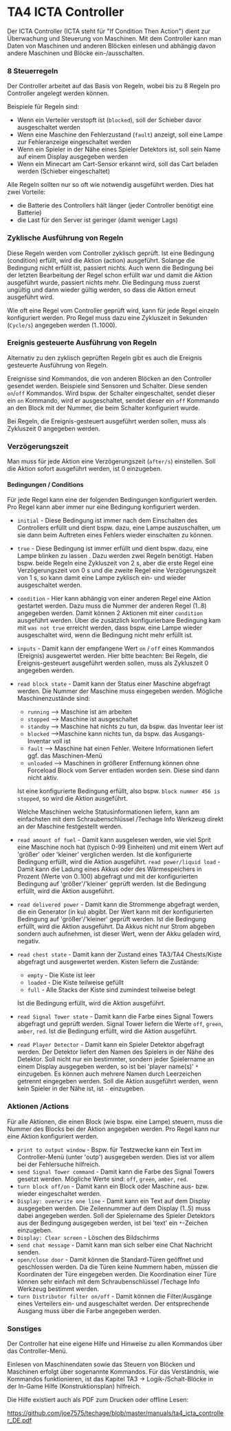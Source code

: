 # TA4 ICTA Controller

Der ICTA Controller (ICTA steht für "If Condition Then Action") dient zur Überwachung und Steuerung von Maschinen. Mit dem Controller kann man Daten von Maschinen und anderen Blöcken einlesen und abhängig davon andere Maschinen und Blöcke ein-/ausschalten.

### 8 Steuerregeln

Der Controller arbeitet auf das Basis von Regeln, wobei bis zu 8 Regeln pro Controller angelegt werden können.

Beispiele für Regeln sind:

- Wenn ein Verteiler verstopft ist (```blocked```), soll der Schieber davor ausgeschaltet werden
- Wenn eine Maschine den Fehlerzustand (`fault`) anzeigt, soll eine Lampe zur Fehleranzeige eingeschaltet werden
- Wenn ein Spieler in der Nähe eines Spieler Detektors ist, soll sein Name auf einem Display ausgegeben werden
- Wenn ein Minecart am Cart-Sensor erkannt wird, soll das Cart beladen werden (Schieber eingeschaltet)

Alle Regeln sollten nur so oft wie notwendig ausgeführt werden. Dies hat zwei Vorteile:

- die Batterie des Controllers hält länger (jeder Controller benötigt eine Batterie)
- die Last für den Server ist geringer (damit weniger Lags)

### Zyklische Ausführung von Regeln

Diese Regeln werden vom Controller zyklisch geprüft. Ist eine Bedingung (condition) erfüllt, wird die Aktion (action) ausgeführt. Solange die Bedingung nicht erfüllt ist, passiert nichts. Auch wenn die Bedingung bei der letzten Bearbeitung der Regel schon erfüllt war und damit die Aktion ausgeführt wurde, passiert nichts mehr. Die Bedingung muss zuerst ungültig und dann wieder gültig werden, so dass die Aktion erneut ausgeführt wird.

Wie oft eine Regel vom Controller geprüft wird, kann für jede Regel einzeln konfiguriert werden. Pro Regel muss dazu eine Zykluszeit in Sekunden (`Cycle/s`) angegeben werden (1..1000). 

### Ereignis gesteuerte Ausführung von Regeln

Alternativ zu den zyklisch geprüften Regeln gibt es auch die Ereignis gesteuerte Ausführung von Regeln.

Ereignisse sind Kommandos, die von anderen Blöcken an den Controller gesendet werden. Beispiele sind Sensoren und Schalter. Diese senden `on`/`off` Kommandos. Wird bspw. der Schalter eingeschaltet, sendet dieser ein `on` Kommando, wird er ausgeschaltet, sendet dieser ein `off` Kommando an den Block mit der Nummer, die beim Schalter konfiguriert wurde.

Bei Regeln, die Ereignis-gesteuert ausgeführt werden sollen, muss als Zykluszeit 0 angegeben werden.

### Verzögerungszeit 

Man muss für jede Aktion eine Verzögerungszeit (```after/s```) einstellen. Soll die Aktion sofort ausgeführt werden, ist 0 einzugeben.

#### Bedingungen / Conditions

Für jede Regel kann eine der folgenden Bedingungen konfiguriert werden. Pro Regel kann aber immer nur eine Bedingung konfiguriert werden.

- `initial` - Diese Bedingung ist immer nach dem Einschalten des Controllers erfüllt und dient bspw. dazu, eine Lampe auszuschalten, um sie dann beim Auftreten eines Fehlers wieder einschalten zu können.

- `true` - Diese Bedingung ist immer erfüllt und dient bspw. dazu, eine Lampe blinken zu lassen . Dazu werden zwei Regeln benötigt. Haben bspw. beide Regeln eine Zykluszeit von 2 s, aber die erste Regel eine Verzögerungszeit von 0 s und die zweite Regel eine Verzögerungszeit von 1 s, so kann damit eine Lampe zyklisch ein- und wieder ausgeschaltet werden.

- `condition` - Hier kann abhängig von einer anderen Regel eine Aktion gestartet werden. Dazu muss die Nummer der anderen Regel (1..8) angegeben werden. Damit können 2 Aktionen mit einer `condition` ausgeführt werden. Über die zusätzlich konfigurierbare Bedingung kam mit  `was not true` erreicht werden, dass bspw. eine Lampe wieder ausgeschaltet wird, wenn die Bedingung nicht mehr erfüllt ist.

- `inputs` - Damit kann der empfangene Wert `on` / `off` eines Kommandos (Ereignis) ausgewertet werden.  Hier bitte beachten: Bei Regeln, die Ereignis-gesteuert ausgeführt werden sollen, muss als Zykluszeit 0 angegeben werden.

- `read block state` - Damit kann der Status einer Maschine abgefragt werden. Die Nummer der Maschine muss eingegeben werden. Mögliche Maschinenzustände sind:
  
    - `running` --> Maschine ist am arbeiten
    - `stopped` --> Maschine ist ausgeschaltet
    - `standby` --> Maschine hat nichts zu tun, da bspw. das Inventar leer ist
    - `blocked` -->Maschine kann nichts tun, da bspw. das Ausgangs-Inventar voll ist
    - `fault` --> Maschine hat einen Fehler. Weitere Informationen liefert ggf. das Maschinen-Menü
    - `unloaded` --> Maschinen in größerer Entfernung können ohne Forceload Block vom Server entladen worden sein. Diese sind dann nicht aktiv.
    
    Ist eine konfigurierte Bedingung erfüllt, also bspw. `block nummer 456 is stopped`, so wird die Aktion ausgeführt.
    
    Welche Maschinen welche Statusinformationen liefern, kann am einfachsten mit dem Schraubenschlüssel /Techage Info Werkzeug direkt an der Maschine festgestellt werden.

- `read amount of fuel` - Damit kann ausgelesen werden, wie viel Sprit eine Maschine noch hat (typisch 0-99 Einheiten) und mit einem Wert auf 'größer' oder 'kleiner' verglichen werden. Ist die konfigurierte Bedingung erfüllt, wird die Aktion ausgeführt.
    `read power/liquid load` - Damit kann die Ladung eines Akkus oder des Wärmespeichers in Prozent (Werte von 0..100) abgefragt und mit der konfigurierten Bedingung auf 'größer'/'kleiner' geprüft werden. Ist die Bedingung erfüllt, wird die Aktion ausgeführt.

- `read delivered power` - Damit kann die Strommenge abgefragt werden, die ein Generator (in ku) abgibt. Der Wert kann mit der konfigurierten Bedingung auf 'größer'/'kleiner' geprüft werden. Ist die Bedingung erfüllt, wird die Aktion ausgeführt. Da Akkus nicht nur Strom abgeben sondern auch aufnehmen, ist dieser Wert, wenn der Akku geladen wird, negativ.

- `read chest state` - Damit kann der Zustand eines TA3/TA4  Chests/Kiste abgefragt und ausgewertet werden. Kisten liefern die Zustände:

    - `empty` - Die Kiste ist leer
    - `loaded` - Die Kiste teilweise gefüllt
    - `full` - Alle Stacks der Kiste sind zumindest teilweise belegt

    Ist die Bedingung erfüllt, wird die Aktion ausgeführt.

- `read Signal Tower state` - Damit kann die Farbe eines Signal Towers abgefragt und geprüft werden. Signal Tower liefern die Werte `off`, `green`, `amber`, `red`. Ist die Bedingung erfüllt, wird die Aktion ausgeführt.

- `read Player Detector` - Damit kann ein Spieler Detektor abgefragt werden. Der Detektor liefert den Namen des Spielers in der Nähe des Detektor. Soll nicht nur ein bestimmter, sondern jeder Spielername an einem Display ausgegeben werden, so ist bei 'player name(s)'  `*` einzugeben.
    Es können auch mehrere Namen durch Leerzeichen getrennt eingegeben werden. Soll die Aktion ausgeführt werden, wenn kein Spieler in der Nähe ist, ist `-` einzugeben.

### Aktionen /Actions

Für alle Aktionen, die einen Block (wie bspw. eine Lampe) steuern, muss die Nummer des Blocks bei der Aktion angegeben werden. Pro Regel kann nur eine Aktion konfiguriert werden.

- `print to output window` - Bspw. für Testzwecke kann ein Text im Controller-Menü (unter 'outp') ausgegeben werden. Dies ist vor allem bei der Fehlersuche hilfreich.
- `send Signal Tower command` - Damit kann die Farbe des Signal Towers gesetzt werden. Mögliche Werte sind: `off`, `green`, `amber`, `red`. 
- `turn block off/on` - Damit kann ein Block oder Maschine aus- bzw. wieder eingeschaltet werden.
- `Display: overwrite one line` - Damit kann ein Text auf dem Display ausgegeben werden. Die Zeilennummer auf dem Display (1..5) muss dabei angegeben werden.
  Soll der Spielername des Spieler Detektors aus der Bedingung ausgegeben werden, ist bei 'text' ein
   `*`-Zeichen einzugeben.
- `Display: Clear screen` - Löschen des Bildschirms
- `send chat message` - Damit kann man sich selber eine Chat Nachricht senden.
- `open/close door` - Damit können die Standard-Türen geöffnet und geschlossen werden. Da die Türen keine Nummern haben, müssen die Koordinaten der Türe eingegeben werden. Die Koordination einer Türe können sehr einfach mit dem Schraubenschlüssel /Techage Info Werkzeug bestimmt werden.
- `turn Distributor filter on/off` - Damit können die Filter/Ausgänge eines Verteilers ein- und ausgeschaltet werden. Der entsprechende  Ausgang muss über die Farbe angegeben werden.

### Sonstiges

Der Controller hat eine eigene Hilfe und Hinweise zu allen Kommandos über das Controller-Menü.

Einlesen von Maschinendaten sowie das Steuern von Blöcken und Maschinen erfolgt über sogenannte Kommandos. Für das Verständnis, wie Kommandos funktionieren, ist das Kapitel TA3 -> Logik-/Schalt-Blöcke in der In-Game Hilfe (Konstruktionsplan) hilfreich. 

Die Hilfe existiert auch als PDF zum Drucken oder offline Lesen:

https://github.com/joe7575/techage/blob/master/manuals/ta4_icta_controller_DE.pdf





